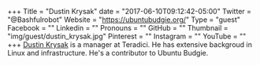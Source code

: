 +++
Title = "Dustin Krysak"
date = "2017-06-10T09:12:42-05:00"
Twitter = "@Bashfulrobot"
Website = "https://ubuntubudgie.org/"
Type = "guest"
Facebook = ""
Linkedin = ""
Pronouns = ""
GitHub = ""
Thumbnail = "img/guest/dustin_krysak.jpg"
Pinterest = ""
Instagram = ""
YouTube = ""
+++
[Dustin Krysak](@Bashfulrobot) is a manager at Teradici. He has extensive backgroud in Linux and infrastructure. He's a contributor to Ubuntu Budgie.